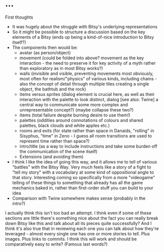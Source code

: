 # ...

First thoughts
- It was hugely about the struggle with Bitsy's underlying representations
- So it might be possible to structure a discussion based on the key elements of a Bitsy (ends up being a kind-of-nice introduction to Bitsy itself?)
- The components then would be:
  - avatar (as person/object)
  - movement (could be folded into above? movement as the key interaction - the need to preserve it for key activity of a myth rather than exploratory as in most Bitsy works?)
  - walls (invisible and visible, preventing movements most obviously, most often for realism/"physics" of various kinds, including chains - also the concept of detail through multiple tiles creating a single object, the bathtub and the rock)
  - items versus sprites (dialog element is crucial here, as well as their interaction with the palette to look distinct, dialog [see also: Twine] a central way to communicate some more complex and unrepresentable concept?) (maybe collapse these two?)
  - items (total failure despite burning desire to use them!)
  - palettes (oddities around connotations of colours and shared palettes, black clouds and white apples etc.)
  - rooms and exits (for state rather than space in Danaids, "rolling" in Sisyphus, "time" in Zeno - I guess all room transitions are used to represent time rather than space?)
  - intro/title (as a way to include instructions and take some burden off the communication of the scene itself)
  - Extensions (and avoiding them)
- I think I like the idea of going this way, and it allows me to tell of various "battles" with the Bitsy Way. Very much feels like a story of a fight to "tell my story" with a vocabulary at some kind of oppositional angle to that story. Interesting coming so specifically from a more "videogame" telling of these things to something that already has all the game mechanics baked in, rather than first-order stuff you can build to your idea
- Comparison with Twine somewhere makes sense (probably in the intro?)

I actually think this isn't too bad an attempt. I think even if some of these sections are little there's something nice about the fact you can really break down Bitsy like this and talk about all its pieces quite successfully? And I think it's also true that in reviewing each one you can talk about how they're leveraged - almost every single one has one or more stories to tell. Plus images. Plus links to commits. I think this will work and should be comparatively easy to write? (Famous last words?)
